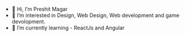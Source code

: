 - 👋 Hi, I’m Preshit Magar
- 👀 I’m interested in Design, Web Design, Web development and game devolopment.
- 🌱 I’m currently learning - ReactJs and Angular


<!---
preshitmagar/preshitmagar is a ✨ special ✨ repository because its `README.md` (this file) appears on your GitHub profile.
You can click the Preview link to take a look at your changes.
--->
